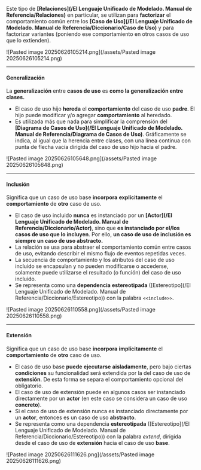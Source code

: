 Este tipo de **[Relaciones](/El Lenguaje Unificado de Modelado. Manual de Referencia/Relaciones)** en particular, se utilizan para **factorizar** el comportamiento común entre los **[Caso de Uso](/El Lenguaje Unificado de Modelado. Manual de Referencia/Diccionario/Caso de Uso)** y para factorizar variantes (poniendo ese comportamiento en otros casos de uso que lo extienden).

![Pasted image 20250626105214.png](/assets/Pasted image 20250626105214.png)
****
#### **Generalización**
La **generalización** entre **casos de uso** es **como la generalización entre clases.** 

- El caso de uso hijo **hereda** el **comportamiento** del caso de uso **padre**. El hijo puede modificar y/o agregar **comportamiento** al heredado.
- Es utilizada más que nada para simplificar la comprensión del **[Diagrama de Casos de Uso](/El Lenguaje Unificado de Modelado. Manual de Referencia/Diagrama de Casos de Uso)**.
Gráficamente se indica, al igual que la herencia entre clases, con una línea continua con punta de flecha vacía dirigida del caso de uso hijo hacia el padre.

![Pasted image 20250626105648.png](/assets/Pasted image 20250626105648.png)
****
#### **Inclusión**
Significa que un caso de uso base **incorpora** **explícitamente** el **comportamiento** de **otro** caso de uso.

- El caso de uso incluido **nunca** es instanciado por un **[Actor](/El Lenguaje Unificado de Modelado. Manual de Referencia/Diccionario/Actor)**, sino que **es instanciado por el/los casos de uso que lo incluyen**. Por ello, **un caso de uso de inclusión es siempre un caso de uso abstracto.**
- La relación se usa para abstraer el comportamiento común entre casos de uso, evitando describir el mismo flujo de eventos repetidas veces. 
- La secuencia de comportamiento y los atributos del caso de uso incluido se encapsulan y no pueden modificarse o accederse, solamente puede utilizarse el resultado (o función) del caso de uso incluido.
- Se representa como una **dependencia** **estereotipada** ([Estereotipo](/El Lenguaje Unificado de Modelado. Manual de Referencia/Diccionario/Estereotipo)) con la palabra `<<include>>`. 

![Pasted image 20250626110558.png](/assets/Pasted image 20250626110558.png)
****
#### **Extensión**
Significa que un caso de uso base **incorpora** **implícitamente** el **comportamiento** de **otro** caso de uso. 

- El caso de uso base **puede** **ejecutarse** **aisladamente**, pero bajo ciertas **condiciones** su funcionalidad será extendida por la del caso de uso de **extensión**. De esta forma se separa el comportamiento opcional del obligatorio.
- El caso de uso de extensión puede en algunos casos ser instanciado directamente por un **actor** (en este caso se considera un caso de uso **concreto**).
- Si el caso de uso de extensión nunca es instanciado directamente por un **actor**, entonces es un caso de uso **abstracto**.
- Se representa como una dependencia **estereotipada** ([Estereotipo](/El Lenguaje Unificado de Modelado. Manual de Referencia/Diccionario/Estereotipo)) con la palabra *extend*, dirigida desde el caso de uso de **extensión** hacia el caso de uso **base**.

![Pasted image 20250626111626.png](/assets/Pasted image 20250626111626.png)


